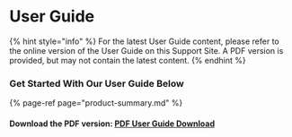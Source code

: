 # User Guide

{% hint style="info" %}
For the latest User Guide content, please refer to the online version of the User Guide on this Support Site. A PDF version is provided, but may not contain the latest content.
{% endhint %}

### **Get Started With Our User Guide Below**

{% page-ref page="product-summary.md" %}



#### Download the PDF version: [PDF User Guide Download](http://downloads.saleae.com/Saleae+Users+Guide.pdf)









